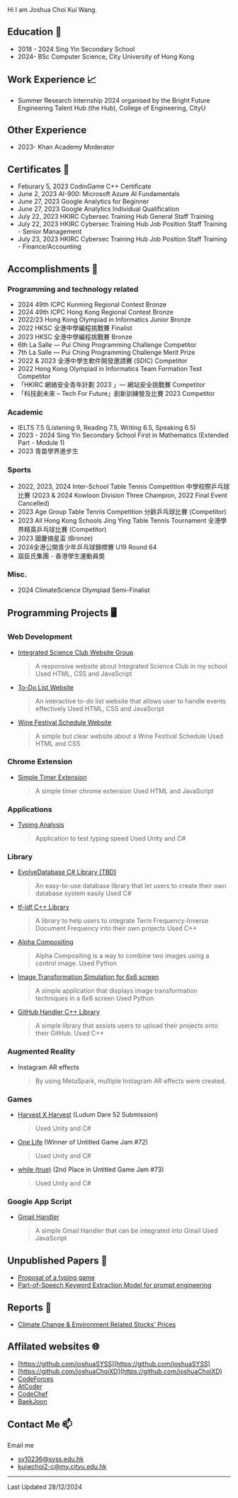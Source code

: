 <head>
  <link rel="shortcut icon" type="image/x-icon" href="https://sandstormit.com/wp-content/uploads/2021/06/incognito-2231825_960_720-1.png">
</head>
Hi I am Joshua Choi Kui Wang.

## Education 🏫
- 2018 - 2024 Sing Yin Secondary School
- 2024- BSc Computer Science, City University of Hong Kong

## Work Experience 📈
- Summer Research Internship 2024 organised by the Bright Future Engineering Talent Hub (the Hub), College of Engineering, CityU

## Other Experience
- 2023- Khan Academy Moderator

## Certificates 📄
- Feburary 5, 2023 CodinGame C++ Certificate
- June 2, 2023 AI-900: Microsoft Azure AI Fundamentals
- June 27, 2023 Google Analytics for Beginner
- June 27, 2023 Google Analytics Individual Qualification
- July 22, 2023 HKIRC Cybersec Training Hub General Staff Training
- July 22, 2023 HKIRC Cybersec Training Hub Job Position Staff Training - Senior Management
- July 23, 2023 HKIRC Cybersec Training Hub Job Position Staff Training - Finance/Accounting

## Accomplishments 🏅
### Programming and technology related
- 2024 49th ICPC Kunming Regional Contest Bronze
- 2024 49th ICPC Hong Kong Regional Contest Bronze
- 2022/23 Hong Kong Olympiad in Informatics Junior Bronze
- 2022 HKSC 全港中學編程挑戰賽 Finalist
- 2023 HKSC 全港中學編程挑戰賽 Bronze
- 6th La Salle — Pui Ching Programming Challenge Competitor
- 7th La Salle — Pui Ching Programming Challenge Merit Prize
- 2022 & 2023 全港中學生軟件開發邀請賽 (SDIC)  Competitor
- 2022 Hong Kong Olympiad in Informatics Team Formation Test Competitor  
- 「HKIRC 網絡安全青年計劃 2023 」— 網站安全挑戰賽 Competitor
- 「科技創未來 – Tech For Future」創新訓練營及比賽 2023 Competitor

### Academic
- IELTS 7.5 (Listening 9, Reading 7.5, Writing 6.5, Speaking 6.5)
- 2023 - 2024 Sing Yin Secondary School First in Mathematics (Extended Part - Module 1) 
- 2023 青苗學界進步生

### Sports
- 2022, 2023, 2024 Inter-School Table Tennis Competition 中學校際乒乓球比賽 (2023 & 2024 Kowloon Division Three Champion, 2022 Final Event Cancelled)
- 2023 Age Group Table Tennis Competition 分齡乒乓球比賽 (Competitor)
- 2023 All Hong Kong Schools Jing Ying Table Tennis Tournament 全港學界精英乒乓球比賽 (Competitor)
- 2023 國慶摘星盃 (Bronze)
- 2024全港公開青少年乒乓球錦標賽 U19 Round 64
- 屆臣氏集團 - 香港學生運動員奬

### Misc.
- 2024 ClimateScience Olympiad Semi-Finalist

## Programming Projects 🖥
### Web Development
- [Integrated Science Club Website Group](https://is-club.netlify.app/)
  > A responsive website about Integrated Science Club in my school
  > Used HTML, CSS and JavaScript
- [To-Do List Website](memorizablelist.ok73.repl.co)
  > An interactive to-do list website that allows user to handle events effectively
  > Used HTML, CSS and JavaScript
- [Wine Festival Schedule Website](https://gist.github.com/joshuaSYSS/267e6e9246099c593dc3fe4357fcc611)
  > A simple but clear website about a Wine Festival Schedule
  > Used HTML and CSS

### Chrome Extension
- [Simple Timer Extension](https://github.com/joshuaSYSS/simpletimerextension)
  > A simple timer chrome extension
  > Used HTML and JavaScript

### Applications
- [Typing Analysis](https://drive.google.com/file/d/14uewku59n2wDwYXnCJXVe0CYTEyVpZwT/view?usp=sharing)
  > Application to test typing speed
  > Used Unity and C#

### Library
- [EvolveDatabase C# Library (TBD)](https://github.com/joshuaChoiXD/EvolveDatabase/tree/main)
  > An easy-to-use database library that let users to create their own database system easily
  > Used C#
- [tf-idf C++ Library](https://github.com/joshuaSYSS/tfidf)
  > A library to help users to integrate Term Frequency-Inverse Document Frequency into their own projects
  > Used C++
- [Alpha Compositing](https://github.com/joshuaSYSS/Alpha-Compositing)
  > Alpha Compositing is a way to combine two images using a control image.
  > Used Python
- [Image Transformation Simulation for 6x6 screen](https://gist.github.com/codecademydev/c24aeb92c4947f9d2798868c9f051360)
  > A simple application that displays image transformation techniques in a 6x6 screen
  > Used Python
- [GitHub Handler C++ Library](https://github.com/joshuaSYSS/GitHubHandler/tree/main)
  > A simple library that assists users to upload their projects onto their GitHub.
  > Used C++

### Augmented Reality
- Instagram AR effects
  > By using MetaSpark, multiple Instagram AR effects were created.

### Games
- [Harvest X Harvest](https://revolution-game.itch.io/harvest-x-harvest) (Ludum Dare 52 Submission)
  > Used Unity and C#
- [One Life](https://revolution-game.itch.io/one-life) (Winner of Untitled Game Jam #72)
  > Used Unity and C#
- [while (true)](https://no1gameexpert.itch.io/while-true) (2nd Place in Untitled Game Jam #73)
  > Used Unity and C#

### Google App Script
- [Gmail Handler](https://github.com/joshuaSYSS/appScriptGmailHandler)
  > A simple Gmail Handler that can be integrated into Gmail
  > Used JavaScript

## Unpublished Papers 📕
- [Proposal of a typing game](https://drive.google.com/file/d/1MLEPK0MOi32IGfM43FAsqUbAgeNFC9To/view?usp=drivesdk)
- [Part-of-Speech Keyword Extraction Model for prompt engineering](https://docs.google.com/document/d/e/2PACX-1vT-27zwboWWtkA83QwtnK8MbjA3E7i2O73_faD9FyLAG31fsJk_D7B_Ifi1JWpUYBlU9M3V9xi2Lf3h/pub)

## Reports 📰
- [Climate Change & Environment Related Stocks' Prices](https://docs.google.com/document/d/e/2PACX-1vQIebyjeus6KKoEWVTtI5rWKOq662k6YqNY1geSmN0wWkA5CL2rTRHHflVn4lk10TYLtK2ej81dYjbu/pub)

## Affilated websites 🌐
- [https://github.com/joshuaSYSS](https://github.com/joshuaSYSS)
- [https://github.com/joshuaChoiXD](https://github.com/joshuaChoiXD)
- [CodeForces](https://codeforces.com/profile/joshuaChoi)
- [AtCoder](https://atcoder.jp/users/joshuaChoi)
- [CodeChef](https://www.codechef.com/users/axehunter)
- [BaekJoon](https://www.acmicpc.net/user/loonatheworld2016)

## Contact Me 📫
Email me
- sy10236@syss.edu.hk
- kuiwchoi2-c@my.cityu.edu.hk

<hr>
Last Updated 28/12/2024
